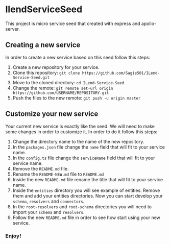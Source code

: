 # IlendServiceSeed

This project is micro service seed that created with express and apollo-server.

## Creating a new service

In order to create a new service based on this seed follow this steps:
1. Create a new repository for your service.
2. Clone this repository: `git clone https://github.com/Sagie501/ILend-Service-Seed.git`
3. Move to the cloned directory: `cd ILend-Service-Seed`
4. Change the remote: `git remote set-url origin https://github.com/USERNAME/REPOSITORY.git`
5. Push the files to the new remote: `git push -u origin master`

## Customize your new service

Your current new service is exactly like the seed. We will need to make some changes in order to customize it.
In order to do it follow this steps:
1. Change the directory name to the name of the new repository.
2. In the `packages.json` file change the `name` field that will fit to your service name.
3. In the `config.ts` file change the `serviceName` field that will fit to your service name.
4. Remove the `README.md` file.
5. Rename the `README-NEW.md` file to `README.md`
6. Inside the new `README.md` file rename the title that will fit to your service name.
7. Inside the `entities` directory you will see example of entities. Remove them and add your entities directories. Now you can start develop your `schema`, `resolvers` and `connectors`.
8. In the `root-resolvers` and `root-schema` directories you will need to import your `schema` and `resolvers`.
9. Follow the new `README.md` file in order to see how start using your new service.


### Enjoy!
